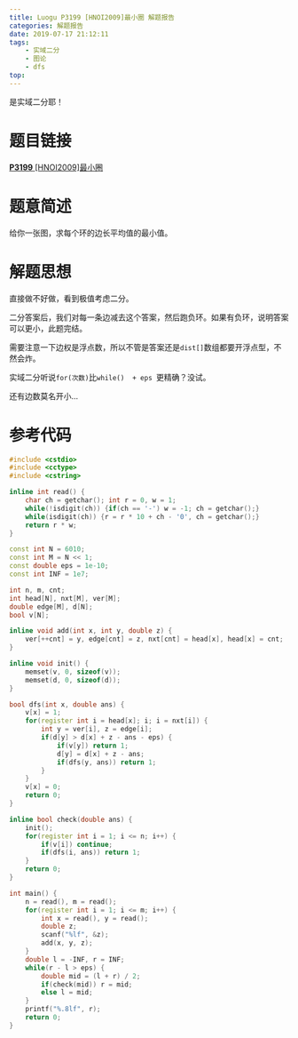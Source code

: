 ```yaml
---
title: Luogu P3199 [HNOI2009]最小圈 解题报告
categories: 解题报告
date: 2019-07-17 21:12:11
tags:
	- 实域二分
	- 图论
	- dfs
top:
---
```


是实域二分耶！

# 题目链接

[**P3199** [HNOI2009]最小圈](https://www.luogu.org/problemnew/show/P3199) 

# 题意简述

给你一张图，求每个环的边长平均值的最小值。

<!--more-->

# 解题思想

直接做不好做，看到极值考虑二分。

二分答案后，我们对每一条边减去这个答案，然后跑负环。如果有负环，说明答案可以更小，此题完结。

需要注意一下边权是浮点数，所以不管是答案还是`dist[]`数组都要开浮点型，不然会炸。

实域二分听说`for(次数)`比`while()  + eps `更精确？没试。

还有边数莫名开小...

# 参考代码

```c++
#include <cstdio>
#include <cctype>
#include <cstring>

inline int read() {
    char ch = getchar(); int r = 0, w = 1;
    while(!isdigit(ch)) {if(ch == '-') w = -1; ch = getchar();}
    while(isdigit(ch)) {r = r * 10 + ch - '0', ch = getchar();}
    return r * w;
}

const int N = 6010;
const int M = N << 1;
const double eps = 1e-10;
const int INF = 1e7;

int n, m, cnt;
int head[N], nxt[M], ver[M];
double edge[M], d[N];
bool v[N];

inline void add(int x, int y, double z) {
    ver[++cnt] = y, edge[cnt] = z, nxt[cnt] = head[x], head[x] = cnt;
}

inline void init() {
    memset(v, 0, sizeof(v));
    memset(d, 0, sizeof(d));
}

bool dfs(int x, double ans) {
    v[x] = 1;
    for(register int i = head[x]; i; i = nxt[i]) {
        int y = ver[i], z = edge[i];
        if(d[y] > d[x] + z - ans - eps) {
            if(v[y]) return 1;
            d[y] = d[x] + z - ans;
            if(dfs(y, ans)) return 1;
        }
    }
    v[x] = 0;
    return 0;
}

inline bool check(double ans) {
    init();
    for(register int i = 1; i <= n; i++) {
        if(v[i]) continue;
        if(dfs(i, ans)) return 1;
    }
    return 0;
}

int main() {
    n = read(), m = read();
    for(register int i = 1; i <= m; i++) {
        int x = read(), y = read();
        double z;
        scanf("%lf", &z);
        add(x, y, z);
    }
    double l = -INF, r = INF;
    while(r - l > eps) {
        double mid = (l + r) / 2;
        if(check(mid)) r = mid;
        else l = mid;
    }
    printf("%.8lf", r);
    return 0;
}
```


